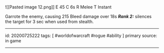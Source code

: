 ![[Pasted image 12.png]]
E 45
C 6s
R Melee
T Instant

Garrote the enemy, causing 215 Bleed damage over 18s
**_Rank 2:_** silences the target for 3 sec when used from stealth.

---

id: 20200725222
tags: [ #worldofwarcraft #rogue #ability ]
primary source: in game

---
